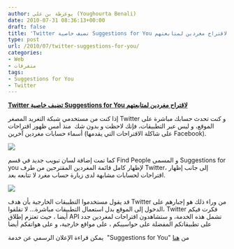 ```yaml
---
author: يوغرطة بن علي (Youghourta Benali)
date: 2010-07-31 08:36:13+00:00
draft: false
title: 'Twitter تضيف خاصية Suggestions for You لاقتراح مغردين لمتابعتهم  '
type: post
url: /2010/07/twitter-suggestions-for-you/
categories:
- Web
- متفرقات
tags:
- Suggestions for You
- Twitter
---
```


**[Twitter تضيف خاصية Suggestions for You لاقتراح مغردين لمتابعتهم](https://www.it-scoop.com/2010/07/twitter-suggestions-for-you/)**




إذا كنت من مستخدمي شبكة التغريد المصغر Twitter و كنت تحدث حسابك مباشرة على الموقع، و ليس عبر التطبيقات، فإنك لاحظت و بدون شك  منذ أمس ظهور اقتراحات أسماء حسابات مغردين آخرين (على شاكلة الاقتراحات التي يقدمها Facebook).




[![](https://1.bp.blogspot.com/_hcnZ74EIM3A/TFMfdf8quGI/AAAAAAAAABY/WT-FAK2KicU/s1600/recommended_users.png)
](https://www.it-scoop.com/2010/07/twitter-suggestions-for-you/)


كما تمت إضافة لسان تبويب جديد في قسم Find People و المسمى Suggestions for you لإظهار كامل قائمة المغردين المقترحين من طرف Twitter، إلى جانب إظهار اقتراحات لحسابات مشابهة لدى زيارة حساب مغرد لا تتابعه بعد.


[![](https://3.bp.blogspot.com/_hcnZ74EIM3A/TFMfH5gOP_I/AAAAAAAAABQ/1o2qQ8FQQPI/s1600/similar_users.png)
](https://www.it-scoop.com/2010/07/twitter-suggestions-for-you/)


قد يقول مستخدموا التطبيقات الخارجية بأن هدف Twitter من وراء ذلك هو إجبارهم على الدخول إلى الموقع بدل استعمال التطبيقات مباشرة... لا تقلقوا، Twitter فكرت فيكم أيضا ، حيث تعتزم إطلاق API تشمل هذه الخدمة، و ستشاهدون اقتراحات لمغردين جدد على تطبيقاتكم المفضلة على حواسيبكم ، على مواقع خارجية، و على هواتفكم أيضا

يمكن قراءة الإعلان الرسمي عن خدمة  "Suggestions for You" من [هنا](http://blog.twitter.com/2010/07/discovering-who-to-follow.html)
